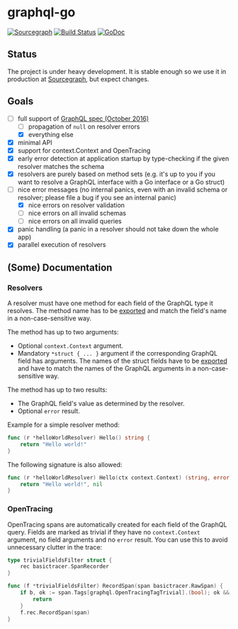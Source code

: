 # graphql-go

[![Sourcegraph](https://sourcegraph.com/github.com/neelance/graphql-go/-/badge.svg)](https://sourcegraph.com/github.com/neelance/graphql-go?badge)
[![Build Status](https://semaphoreci.com/api/v1/neelance/graphql-go/branches/master/badge.svg)](https://semaphoreci.com/neelance/graphql-go)
[![GoDoc](https://godoc.org/github.com/neelance/graphql-go?status.svg)](https://godoc.org/github.com/neelance/graphql-go)

## Status

The project is under heavy development. It is stable enough so we use it in production at [Sourcegraph](https://sourcegraph.com), but expect changes.

## Goals

* [ ] full support of [GraphQL spec (October 2016)](https://facebook.github.io/graphql/)
  * [ ] propagation of `null` on resolver errors
  * [x] everything else
* [x] minimal API
* [x] support for context.Context and OpenTracing
* [x] early error detection at application startup by type-checking if the given resolver matches the schema 
* [x] resolvers are purely based on method sets (e.g. it's up to you if you want to resolve a GraphQL interface with a Go interface or a Go struct)
* [ ] nice error messages (no internal panics, even with an invalid schema or resolver; please file a bug if you see an internal panic)
  * [x] nice errors on resolver validation
  * [ ] nice errors on all invalid schemas
  * [ ] nice errors on all invalid queries
* [x] panic handling (a panic in a resolver should not take down the whole app)
* [x] parallel execution of resolvers

## (Some) Documentation

### Resolvers

A resolver must have one method for each field of the GraphQL type it resolves. The method name has to be [exported](https://golang.org/ref/spec#Exported_identifiers) and match the field's name in a non-case-sensitive way.

The method has up to two arguments:

- Optional `context.Context` argument.
- Mandatory `*struct { ... }` argument if the corresponding GraphQL field has arguments. The names of the struct fields have to be [exported](https://golang.org/ref/spec#Exported_identifiers) and have to match the names of the GraphQL arguments in a non-case-sensitive way.

The method has up to two results:

- The GraphQL field's value as determined by the resolver.
- Optional `error` result.

Example for a simple resolver method:

```go
func (r *helloWorldResolver) Hello() string {
	return "Hello world!"
}
```

The following signature is also allowed:

```go
func (r *helloWorldResolver) Hello(ctx context.Context) (string, error) {
	return "Hello world!", nil
}
```

### OpenTracing

OpenTracing spans are automatically created for each field of the GraphQL query. Fields are marked as trivial if they have no `context.Context` argument, no field arguments and no `error` result. You can use this to avoid unnecessary clutter in the trace:

```go
type trivialFieldsFilter struct {
	rec basictracer.SpanRecorder
}

func (f *trivialFieldsFilter) RecordSpan(span basictracer.RawSpan) {
	if b, ok := span.Tags[graphql.OpenTracingTagTrivial].(bool); ok && b {
		return
	}
	f.rec.RecordSpan(span)
}
```
